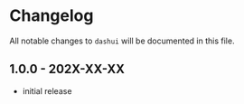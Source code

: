 # Changelog

All notable changes to `dashui` will be documented in this file.

## 1.0.0 - 202X-XX-XX

- initial release
